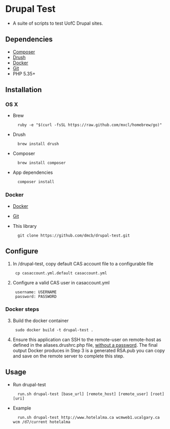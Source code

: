 # Drupal Test

* A suite of scripts to test UofC Drupal sites.

## Dependencies

* [Composer](https://getcomposer.org)
* [Drush](http://www.drush.org/en/master/)
* [Docker](https://www.docker.com)
* [Git](http://www.git-scm.com)
* PHP 5.35+


## Installation

### OS X

* Brew
	
		ruby -e "$(curl -fsSL https://raw.github.com/mxcl/homebrew/go)"

* Drush

		brew install drush

* Composer

		brew install composer
		
* App dependencies

		composer install
		
### Docker

* [Docker](https://docs.docker.com/installation/#installation)
* [Git](http://git-scm.com/downloads)	
* This library

		git clone https://github.com/dmcb/drupal-test.git


## Configure

1. In /drupal-test, copy default CAS account file to a configurable file

		cp casaccount.yml.default casaccount.yml

2. Configure a valid CAS user in casaccount.yml

		username: USERNAME
		password: PASSWORD
		
### Docker steps

3. Build the docker container

		sudo docker build -t drupal-test .

4. Ensure this application can SSH to the remote-user on remote-host as defined in the aliases.drushrc.php file, [without a password](http://www.rebol.com/docs/ssh-auto-login.html). The final output Docker produces in Step 3 is a generated RSA.pub you can copy and save on the remote server to complete this step.


## Usage

* Run drupal-test

		run.sh drupal-test [base_url] [remote_host] [remote_user] [root] [uri]

* Example

		run.sh drupal-test http://www.hotelalma.ca wcmweb1.ucalgary.ca wcm /d7/current hotelalma